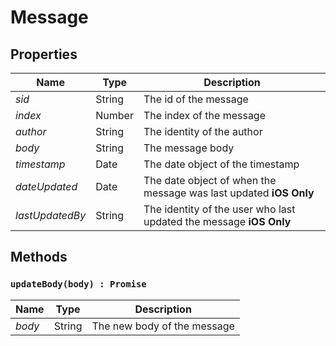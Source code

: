 # Message

## Properties
|Name |Type |Description |
|--- |--- |--- |
|*sid*|String|The id of the message
|*index*|Number|The index of the message
|*author*|String|The identity of the author
|*body*|String|The message body
|*timestamp*|Date|The date object of the timestamp
|*dateUpdated*|Date|The date object of when the message was last updated **iOS Only**
|*lastUpdatedBy*|String|The identity of the user who last updated the message **iOS Only**

## Methods

### `updateBody(body) : Promise`
|Name |Type |Description |
|--- |--- |--- |
|*body*|String|The new body of the message
